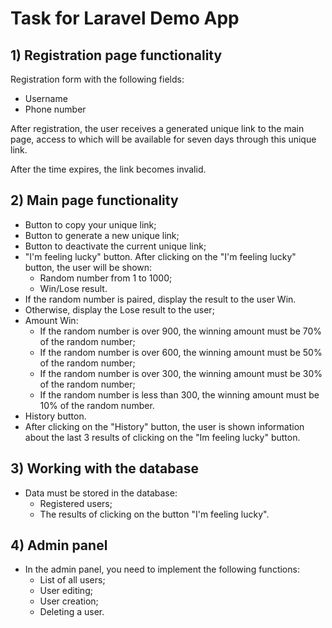 # Task for Laravel Demo App

## 1) Registration page functionality

Registration form with the following fields:

- Username
- Phone number

After registration, the user receives a generated unique link to the main page,
access to which will be available for seven days through this unique link.

After the time expires, the link becomes invalid.

## 2) Main page functionality
   
- Button to copy your unique link;
- Button to generate a new unique link;
- Button to deactivate the current unique link;
- "I'm feeling lucky" button. After clicking on the "I'm feeling lucky" button, the user will be shown:
  - Random number from 1 to 1000;
  - Win/Lose result.
- If the random number is paired, display the result to the user Win.
- Otherwise, display the Lose result to the user;
- Amount Win:
  - If the random number is over 900, the winning amount must be 70% of the random number;
  - If the random number is over 600, the winning amount must be 50% of the random number;
  - If the random number is over 300, the winning amount must be 30% of the random number;
  - If the random number is less than 300, the winning amount must be 10% of the random number.
- History button.
- After clicking on the "History" button, the user is shown information about the last 3 results of clicking on the "Im feeling lucky" button.

## 3) Working with the database

- Data must be stored in the database:
  - Registered users;
  - The results of clicking on the button "I'm feeling lucky".

## 4) Admin panel

- In the admin panel, you need to implement the following functions:
  - List of all users;
  - User editing;
  - User creation;
  - Deleting a user.

